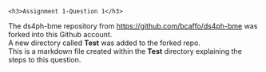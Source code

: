 	<h3>Assignment 1-Question 1</h3>
  
  The ds4ph-bme repository from https://github.com/bcaffo/ds4ph-bme was forked into this Github account.  
  A new directory called **Test** was added to the forked repo.  
  This is a markdown file created within the **Test** directory explaining the steps to this question.
  
  
